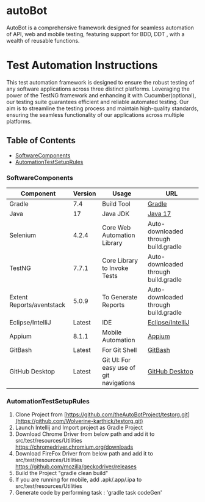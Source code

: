 # autoBot
AutoBot is a comprehensive framework designed for seamless automation of API, web and mobile testing, featuring support for BDD, DDT , with a wealth of reusable functions.
# Test Automation Instructions

This test automation framework is designed to ensure the robust testing of any software
applications across three distinct platforms. Leveraging the power of the TestNG framework and enhancing it with
Cucumber(optional), our testing suite guarantees efficient and reliable automated testing. Our aim is to streamline the testing
process and maintain high-quality standards, ensuring the seamless functionality of our applications across multiple
platforms.

## Table of Contents

- [SoftwareComponents](#SoftwareComponents)
- [AutomationTestSetupRules](#AutomationTestSetupRules)
### SoftwareComponents

| Component                 | Version | Usage                                   | URL                                                                                     |
|---------------------------|---------|-----------------------------------------|-----------------------------------------------------------------------------------------|
| Gradle                    | 7.4     | Build Tool                              | [Gradle](https://gradle.org/install/)                                                   |
| Java                      | 17      | Java JDK                                | [Java 17](https://www.oracle.com/java/technologies/javase/jdk17-archive-downloads.html) |
| Selenium                  | 4.2.4   | Core Web Automation Library             | Auto-downloaded through build.gradle                                                    |
| TestNG                    | 7.7.1   | Core Library to Invoke Tests            | Auto-downloaded through build.gradle                                                    |
| Extent Reports/aventstack | 5.0.9   | To Generate Reports                     | Auto-downloaded through build.gradle                                                    |
| Eclipse/IntelliJ          | Latest  | IDE                                     | [Eclipse/IntelliJ](https://www.jetbrains.com/idea/download/)                            |
| Appium                    | 8.1.1   | Mobile Automation                       | [Appium](http://appium.io/)                                                             |
| GitBash                   | Latest  | For Git Shell                           | [GitBash](https://git-scm.com/downloads)                                                |
| GitHub Desktop            | Latest  | Git UI: For easy use of git navigations | [GitHub Desktop](https://desktop.github.com/)                                           |

### AutomationTestSetupRules

1. Clone Project from [https://github.com/theAutoBotProject/testorg.git](https://github.com/Wolverine-karthick/testorg.git)
2. Launch Intellij and Import project as Gradle Project
3. Download Chrome Driver from below path and add it to src/test/resources/Utilities
   https://chromedriver.chromium.org/downloads
4. Download FireFox Driver from below path and add it to src/test/resources/Utilities
   https://github.com/mozilla/geckodriver/releases
5. Build the Project "gradle clean build"
6. If you are running for mobile, add .apk/.app/.ipa to src/test/resources/Utilities
8. Generate code by performing task : 'gradle task codeGen'
